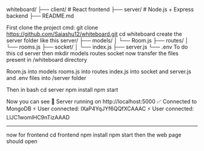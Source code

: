 whiteboard/
├── client/         # React frontend
├── server/         # Node.js + Express backend
├── README.md

First clone the project 
cmd: git clone https://github.com/Saiashu12/whiteboard.git
cd whiteboard
create the server folder like this
server/
├── models/
│   └── Room.js
├── routes/
│   └── rooms.js
├── socket/
│   └── index.js
├── server.js
└── .env
To do this
cd server
then mkdir models routes socket
now transfer the files present in /whiteboard directory

Room.js into models
rooms.js into routes
index.js into socket
and server.js and .env files into /server folder

Then in bash cd server
npm install
npm start

Now you can see 
🚀 Server running on http://localhost:5000
✅ Connected to MongoDB
⚡ User connected: IXaP4YqJYf6QQfXCAAAC
⚡ User connected: LlJC1womlHC9nTizAAAD

******************************************************* 
now for frontend
cd frontend
npm install
npm start
then the web page should open

